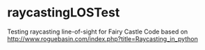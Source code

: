 # raycastingLOSTest
Testing raycasting line-of-sight for Fairy Castle
Code based on http://www.roguebasin.com/index.php?title=Raycasting_in_python
